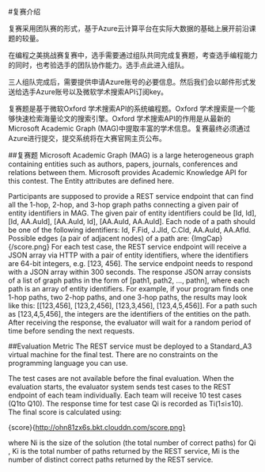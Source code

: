 #复赛介绍


复赛采用团队赛的形式，基于Azure云计算平台在实际大数据的基础上展开前沿课题的较量。

在编程之美挑战赛复赛中，选手需要通过组队共同完成复赛题，考查选手编程能力的同时，也考验选手的团队协作能力。选手点此进入组队。

三人组队完成后，需要提供申请Azure账号的必要信息。然后我们会以邮件形式发送给选手Azure账号以及微软学术搜索API订阅key。

复赛题是基于微软Oxford 学术搜索API的系统编程题。Oxford 学术搜索是一个能够快速检索海量论文的搜索引擎。Oxford 学术搜索API的作用是从最新的Microsoft Academic Graph (MAG)中提取丰富的学术信息。复赛最终必须通过Azure进行提交，提交系统将在大赛官网主页公布。


##复赛题
Microsoft Academic Graph (MAG) is a large heterogeneous graph containing entities such as authors, papers, journals, conferences and relations between them. Microsoft provides Academic Knowledge API for this contest. The Entity attributes are defined here.

Participants are supposed to provide a REST service endpoint that can find all the 1-hop, 2-hop, and 3-hop graph paths connecting a given pair of entity identifiers in MAG. The given pair of entity identifiers could be [Id, Id], [Id, AA.AuId], [AA.AuId, Id], [AA.AuId, AA.AuId]. Each node of a path should be one of the following identifiers: Id, F.Fid, J.JId, C.CId, AA.AuId, AA.AfId. Possible edges (a pair of adjacent nodes) of a path are:
![](){ImgCap}{/score.png}
For each test case, the REST service endpoint will receive a JSON array via HTTP with a pair of entity identifiers, where the identifiers are 64-bit integers, e.g. [123, 456]. The service endpoint needs to respond with a JSON array within 300 seconds. The response JSON array consists of a list of graph paths in the form of [path1, path2, …, pathn], where each path is an array of entity identifiers. For example, if your program finds one 1-hop paths, two 2-hop paths, and one 3-hop paths, the results may look like this: [[123,456], [123,2,456], [123,3,456], [123,4,5,456]]. For a path such as [123,4,5,456], the integers are the identifiers of the entities on the path. After receiving the response, the evaluator will wait for a random period of time before sending the next requests.


##Evaluation Metric
The REST service must be deployed to a Standard_A3 virtual machine for the final test. There are no constraints on the programming language you can use.

The test cases are not available before the final evaluation. When the evaluation starts, the evaluator system sends test cases to the REST endpoint of each team individually. Each team will receive 10 test cases (Q1to Q10). The response time for test case Qi is recorded as Ti(1≤i≤10). The final score is calculated using:

![](){score}{http://ohn81zx6s.bkt.clouddn.com/score.png}

where Ni is the size of the solution (the total number of correct paths) for Qi , Ki is the total number of paths returned by the REST service, Mi is the number of distinct correct paths returned by the REST service.

